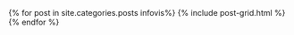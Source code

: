 
<div class="tiles">
{% for post in site.categories.posts infovis%}
  {% include post-grid.html %}
{% endfor %}
</div>
